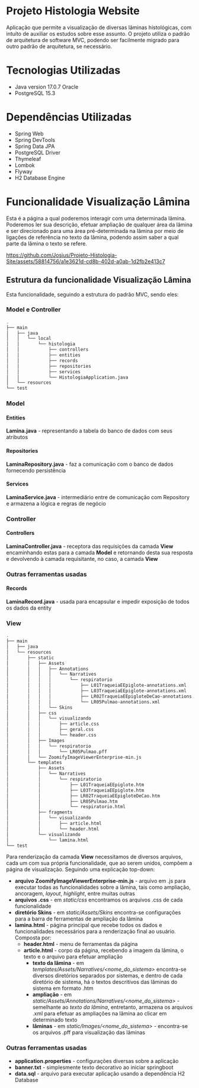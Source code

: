 # Projeto Histologia Website
Aplicação que permite a visualização de diversas lâminas histológicas, com intuíto de auxiliar os estudos sobre esse assunto. O projeto utiliza o padrão de arquitetura de software MVC, podendo ser facilmente migrado para outro padrão de arquitetura, se necessário.

# Tecnologias Utilizadas
- Java version 17.0.7 Oracle
- PostgreSQL 15.3 
  
# Dependências Utilizadas
- Spring Web
- Spring DevTools
- Spring Data JPA
- PostgreSQL Driver
- Thymeleaf
- Lombok
- Flyway
- H2 Database Engine


# Funcionalidade Visualização Lâmina
Esta é a página a qual poderemos interagir com uma determinada lâmina. Poderemos ler sua descrição, efetuar ampliação de qualquer área da lâmina e ser direcionado para uma área pré-determinada na lâmina por meio de ligações de referência no texto da lâmina, podendo assim saber a qual parte da lâmina o texto se refere.



https://github.com/Josius/Projeto-Histologia-Site/assets/58814756/a1e3621d-cd8b-402d-a0ab-1d2fb2e413c7



## Estrutura da funcionalidade Visualização Lâmina
Esta funcionalidade, seguindo a estrutura do padrão MVC, sendo eles:
### Model e Controller
```bash
.
├── main
│   ├── java
│   │   └── local
│   │       └── histologia
│   │           ├── controllers
│   │           ├── entities
│   │           ├── records
│   │           ├── repositories
│   │           ├── services
│   │           └── HistologiaApplication.java
│   └── resources
└── test
```
### Model
#### Entities
**Lamina.java** - representando a tabela do banco de dados com seus atributos
#### Repositories
**LaminaRepository.java** - faz a comunicação com o banco de dados fornecendo persistência
#### Services
**LaminaService.java** - intermediário entre de comunicação com Repository e armazena a lógica e regras de negócio

### Controller
#### Controllers
**LaminaController.java** - receptora das requisições da camada **View** encaminhando estas para a camada **Model** e retornando desta sua resposta e devolvendo à camada requisitante, no caso, a camada **View** 

### Outras ferramentas usadas
#### Records
**LaminaRecord.java** - usada para encapsular e impedir exposição de todos os dados da entity

### View
```bash
.
├── main
│   ├── java
│   └── resources
│       ├── static
│       │   ├── Assets
│       │   │   ├── Annotations
│       │   │   │   └── Narratives
│       │   │   │       └── respiratorio
│       │   │   │           ├── L01TraqueiaEEpiglote-annotations.xml
│       │   │   │           ├── L03TraqueiaEEpiglote-annotations.xml
│       │   │   │           ├── LR02TraqueiaEEpigloteDeCao-annotations.xml
│       │   │   │           └── LR05Pulmao-annotations.xml
│       │   │   └── Skins
│       │   ├── css
│       │   │   └── visualizando
│       │   │       ├── article.css
│       │   │       ├── geral.css
│       │   │       └── header.css
│       │   ├── Images
│       │   │   └── respiratorio
│       │   │       └── LR05Pulmao.pff
│       │   └── ZoomifyImageViewerEnterprise-min.js
│       └── templates
│           ├── Assets
│           │   └── Narratives
│           │       └── respiratorio
│           │           ├── L01TraqueiaEEpiglote.htm
│           │           ├── L03TraqueiaEEpiglote.htm
│           │           ├── LR02TraqueiaEEpigloteDeCao.htm
│           │           ├── LR05Pulmao.htm
│           │           └── respiratorio.html
│           ├── fragments
│           │   └── visualizando
│           │       ├── article.html
│           │       └── header.html
│           └── visualizando
│               └── lamina.html
└── test
```
Para renderização da camada **View** necessitamos de diversos arquivos, cada um com sua própria funcionalidade, que ao serem unidos, compõem a página de visualização. Seguindo uma explicação top-down:

- **arquivo ZoomifyImageViewerEnterprise-min.js** - arquivo em .js para executar todas as funcionalidades sobre a lâmina, tais como ampliação, ancoragem, *layout*, *highlight*, entre muitas outras
- **arquivos .css** - em *static/css* encontramos os arquivos .css de cada funcionalidade
- **diretório Skins** - em *static/Assets/Skins* encontra-se configurações para a barra de ferramentas de ampliação da lâmina
- **lamina.html** - página principal que recebe todos os dados e funcionalidades necessários para a renderização final ao usuário. Composta por:
  - **header.html** - menu de ferramentas da página
  - **article.html** - corpo da página, recebendo a imagem da lâmina, o texto e o arquivo para efetuar ampliação
    - **texto da lâmina** - em *templates/Assets/Narratives/\<nome_do_sistema>* encontra-se diversos diretórios separados por sistemas, e dentro de cada diretório de sistema, há o textos descritivos das lâminas do sistema em formato .htm
    - **ampliação** - em *static/Assets/Annotations/Narratives/\<nome_do_sistema>* - semelhante ao *texto da lâmina*, entretanto, armazena os arquivos .xml para efetuar as ampliações na lâmina ao clicar em determinado texto
    - **lâminas** - em *static/Images/\<nome_do_sistema>* - encontra-se os arquivos .pff para visualização das lâminas 

### Outras ferramentas usadas
- **application.properties** - configurações diversas sobre a aplicação
- **banner.txt** - simplesmente texto decorativo ao iniciar springboot
- **data.sql** - arquivo para executar aplicação usando a dependência H2 Database
